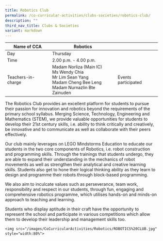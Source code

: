 ```yaml
---
title: Robotics Club
permalink: /co-curricular-activities/clubs-societies/robotics-club/
description: ""
third_nav_title: Clubs & Societies
variant: markdown
---
```

|Name of CCA|Robotics|  |
| -------- | ------- | --------------- |
|Day | Thursday| 
| Time |2.00 p.m. - 4.00 p.m. 
|Teachers-in-charge |Madam Norliza (Main IC) <br> Ms Wendy Chia <br>Mr Lim Sean Yang<br>Madam Cheng Bee Leng<br>Madam Nurnazlin Bte Zainuden|Events participated    |Innovation Design and Engineering (IDE) Competition<br>National Robotics Programming Competition (NRPC)<br>National Robotics Competition (NRC)

<p style="box-sizing: inherit; font-size: 1em;">The Robotics Club provides an excellent platform for students to pursue their passion for innovation and robotics beyond the requirements of the primary school syllabus. Merging Science, Technology, Engineering and Mathematics (STEM), we provide valuable opportunities for students to develop their 21st century skills, i.e. ability to think critically and creatively, be innovative and to communicate as well as collaborate with their peers effectively.</p>
<p style="box-sizing: inherit; font-size: 1em;"></p><p style="box-sizing: inherit; font-size: 1em;">Our club mainly leverages on LEGO Mindstorms Education to educate our students in the two core components of Robotics, i.e. robot construction and programming skills. Through the trainings that students undergo, they are able to expand their understanding in the mechanics of robot movements as well as strengthen their analytical and creative learning skills. Students also get to hone their logical thinking ability as they learn to design and programme their robots through block-based programming.</p><p style="box-sizing: inherit; font-size: 1em;"><span style="box-sizing: inherit; font-family: inherit; font-size: inherit;">We also aim to inculcate values such as perseverance, team work, responsibility and respect in our students, through fun, engaging and comprehensive robotics programme, which utilises hands-on and minds-on approach to teaching and learning.

</span></p><p style="box-sizing: inherit; font-size: 1em;">Students who display aptitude in their craft have the opportunity to represent the school and participate in various competitions which allow them to develop their leadership and management skills too.</p>
	
	
	<img src="/images/CoCurricularActivities/Robotics/ROBOTICS%20CLUB.jpg" style="width:80%">